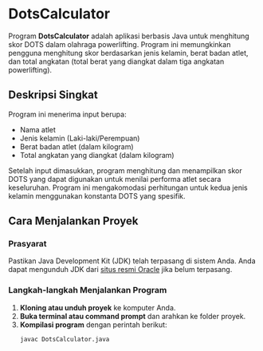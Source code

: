 # DotsCalculator

Program **DotsCalculator** adalah aplikasi berbasis Java untuk menghitung skor DOTS dalam olahraga powerlifting. Program ini memungkinkan pengguna menghitung skor berdasarkan jenis kelamin, berat badan atlet, dan total angkatan (total berat yang diangkat dalam tiga angkatan powerlifting).

## Deskripsi Singkat

Program ini menerima input berupa:
- Nama atlet
- Jenis kelamin (Laki-laki/Perempuan)
- Berat badan atlet (dalam kilogram)
- Total angkatan yang diangkat (dalam kilogram)

Setelah input dimasukkan, program menghitung dan menampilkan skor DOTS yang dapat digunakan untuk menilai performa atlet secara keseluruhan. Program ini mengakomodasi perhitungan untuk kedua jenis kelamin menggunakan konstanta DOTS yang spesifik.

## Cara Menjalankan Proyek

### Prasyarat
Pastikan Java Development Kit (JDK) telah terpasang di sistem Anda. Anda dapat mengunduh JDK dari [situs resmi Oracle](https://www.oracle.com/java/technologies/javase-downloads.html) jika belum terpasang.

### Langkah-langkah Menjalankan Program

1. **Kloning atau unduh proyek** ke komputer Anda.
2. **Buka terminal atau command prompt** dan arahkan ke folder proyek.
3. **Kompilasi program** dengan perintah berikut:
   ```bash
   javac DotsCalculator.java

